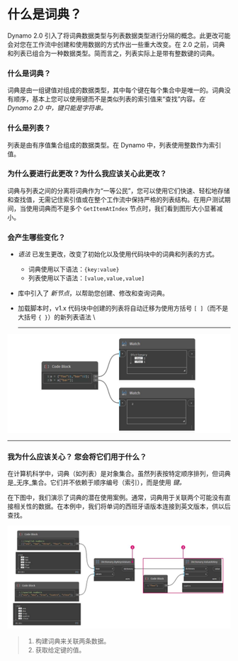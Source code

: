 # 什么是词典？

Dynamo 2.0 引入了将词典数据类型与列表数据类型进行分隔的概念。此更改可能会对您在工作流中创建和使用数据的方式作出一些重大改变。在 2.0 之前，词典和列表已组合为一种数据类型。简而言之，列表实际上是带有整数键的词典。

### **什么是词典？**

词典是由一组键值对组成的数据类型，其中每个键在每个集合中是唯一的。词典没有顺序，基本上您可以使用键而不是类似列表的索引值来“查找”内容。_在 Dynamo 2.0 中，键只能是字符串。_

### **什么是列表？**

列表是由有序值集合组成的数据类型。在 Dynamo 中，列表使用整数作为索引值。

### **为什么要进行此更改？为什么我应该关心此更改？**

词典与列表之间的分离将词典作为“一等公民”，您可以使用它们快速、轻松地存储和查找值，无需记住索引值或在整个工作流中保持严格的列表结构。在用户测试期间，当使用词典而不是多个 `GetItemAtIndex` 节点时，我们看到图形大小显著减小。

### **会产生哪些变化？**

* _语法_ 已发生更改，改变了初始化以及使用代码块中的词典和列表的方式。
   * 词典使用以下语法：`{key:value}`
   * 列表使用以下语法：`[value,value,value]`
* 库中引入了 _新节点_，以帮助您创建、修改和查询词典。
* 加载脚本时，v1.x 代码块中创建的列表将自动迁移为使用方括号 `[ ]`（而不是大括号 `{ }`）的新列表语法 \\

   ***

![](<../images/5-5/1/what is a dictionary - what are the changes (1).jpg>)

***

### **我为什么应该关心？ 您会将它们用于什么？**

在计算机科学中，词典（如列表）是对象集合。虽然列表按特定顺序排列，但词典是_无序_集合。它们并不依赖于顺序编号（索引），而是使用 _键。_

在下图中，我们演示了词典的潜在使用案例。通常，词典用于关联两个可能没有直接相关性的数据。在本例中，我们将单词的西班牙语版本连接到英文版本，供以后查找。

![](<../images/5-5/1/what is a dictionary - what would you use these for.jpg>)

> 1. 构建词典来关联两条数据。
> 2. 获取给定键的值。
